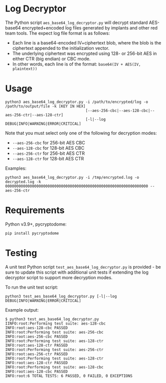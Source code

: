 # Log Decryptor
The Python script `aes_base64_log_decryptor.py` will decrypt standard AES-base64 encrypted+encoded log files generated by implants and other red team tools.
The expect log file format is as follows:
- Each line is a base64-encoded IV+ciphertext blob, where the blob is the ciphertext appended to the initialization vector.
- The underlying ciphertext was encrypted using 128- or 256-bit AES in either CTR (big endian) or CBC mode.
- In other words, each line is of the format: `base64(IV + AES(IV, plaintext))`

# Usage
```
python3 aes_base64_log_decryptor.py -i /path/to/encrypted/log -o /path/to/output/file -k [KEY IN HEX]
                                    [--aes-256-cbc|--aes-128-cbc|--aes-256-ctr|--aes-128-ctr]
                                    [-l|--log DEBUG|INFO|WARNING|ERROR|CRITICAL]
```

Note that you must select only one of the following for decryption modes:
- `--aes-256-cbc` for 256-bit AES CBC
- `--aes-128-cbc` for 128-bit AES CBC
- `--aes-256-ctr` for 256-bit AES CTR
- `--aes-128-ctr` for 128-bit AES CTR

Examples:
```
python3 aes_base64_log_decryptor.py -i /tmp/encrypted.log -o decrypted.log -k 0000000000000000000000000000000000000000000000000000000000000000 --aes-256-ctr
```

# Requirements
Python v3.9+, pycryptodome:
```
pip install pycryptodome
```

# Testing
A unit test Python script `test_aes_base64_log_decryptor.py` is provided - be sure to update this script with additional unit tests if extending
the log decryptor script to support more decryption modes.

To run the unit test script:
```
python3 test_aes_base64_log_decryptor.py [-l|--log DEBUG|INFO|WARNING|ERROR|CRITICAL]
```

Example output:
```
$ python3 test_aes_base64_log_decryptor.py
IINFO:root:Performing test suite: aes-128-cbc
INFO:root:aes-128-cbc PASSED
INFO:root:Performing test suite: aes-256-cbc
INFO:root:aes-256-cbc PASSED
INFO:root:Performing test suite: aes-128-ctr
INFO:root:aes-128-ctr PASSED
INFO:root:Performing test suite: aes-256-ctr
INFO:root:aes-256-ctr PASSED
INFO:root:Performing test suite: aes-128-ctr
INFO:root:aes-128-ctr PASSED
INFO:root:Performing test suite: aes-128-cbc
INFO:root:aes-128-cbc PASSED
INFO:root:6 TOTAL TESTS: 6 PASSED, 0 FAILED, 0 EXCEPTIONS
```

